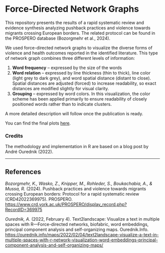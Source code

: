 # Force-Directed Network Graphs

This repository presents the results of a rapid systematic review and evidence synthesis analyzing pushback practices and violence towards migrants crossing European borders. The related protocol can be found in the PROSPERO database (Bozorgmehr et al., 2024).

We used force-directed network graphs to visualize the diverse forms of violence and health outcomes reported in the identified literature. This type of network graph combines three different levels of information:

1. **Word frequency** – expressed by the size of the words
2. **Word relation** – expressed by line thickness (thin to thick), line color (light grey to dark grey), and word spatial distance (distant to close). Spatial distances are adjusted (forced) to increase readability, so exact distances are modified slightly for visual clarity.
3. **Grouping** – expressed by word colors. In this visualization, the color scheme has been applied primarily to ensure readability of closely positioned words rather than to indicate clusters.


A more detailed description will follow once the publication is ready.

You can find the final plots [here](https://github.com/jupperhill/Pushback_practices_network_graphs/tree/main/Violence_and_health_categories_win_5).


### Credits
The methodology and implementation in R are based on a blog post by André Ourednik (2022).

---

## References

*Bozorgmehr, K., Wasko, Z., Knipper, M., Rohleder, S., Boukachabia, A., & Mussa, R.* (2024). Pushback practices and violence towards migrants crossing European borders: Protocol for a rapid systematic review (CRD42022369975). PROSPERO. https://www.crd.york.ac.uk/PROSPERO/display_record.php?RecordID=369975

*Ourednik, A.* (2022, February 4). Text2landscape: Visualize a text in multiple spaces with R—Force-directed networks, biofabric, word embeddings, principal component analysis and self-organizing maps. Ourednik.Info. https://ourednik.info/maps/2022/02/04/text2landscape-visualize-a-text-in-multiple-spaces-with-r-network-visualization-word-embeddings-principal-component-analysis-and-self-organizing-maps/
